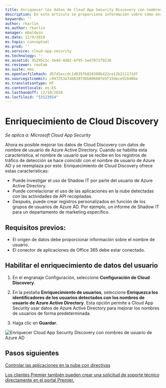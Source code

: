 ```yaml
---
title: Enriquecer los datos de Cloud App Security Discovery con nombres de usuario de Azure AD | Microsoft Docs
description: En este artículo se proporciona información sobre cómo enriquecer los datos de Cloud App Security Discovery con nombres de usuario de Azure AD.
keywords: ''
author: rkarlin
ms.author: rkarlin
manager: mbaldwin
ms.date: 12/9/2018
ms.topic: conceptual
ms.prod: ''
ms.service: cloud-app-security
ms.technology: ''
ms.assetid: 45295c2c-3e4d-4482-bf95-2e47072f9236
ms.reviewer: reutam
ms.suite: ems
ms.openlocfilehash: d57d1eccdc1d835fb828388b422ce12b211172df
ms.sourcegitcommit: c497253a7ab63973bb806607e5f15dece91640be
ms.translationtype: HT
ms.contentlocale: es-ES
ms.lasthandoff: 12/10/2018
ms.locfileid: "53123914"
---
```

# <a name="cloud-discovery-enrichment"></a>Enriquecimiento de Cloud Discovery

*Se aplica a: Microsoft Cloud App Security*

Ahora es posible mejorar los datos de Cloud Discovery con datos de nombre de usuario de Azure Active Directory. Cuando se habilita esta característica, el nombre de usuario que se recibe en los registros de tráfico de detección se hace coincidir con el nombre de usuario de Azure AD y se reemplaza por este. Enriquecimiento de Cloud Discovery ofrece estas características:
- Puede investigar el uso de Shadow IT por parte del usuario de Azure Active Directory.
- Puede correlacionar el uso de las aplicaciones en la nube detectadas con las actividades de API recopiladas.
- Después, puede crear registros personalizados en función de los grupos de usuarios de Azure AD. Por ejemplo, un informe de Shadow IT para un departamento de marketing específico.


## <a name="prerequisites"></a>Requisitos previos:
- El origen de datos debe proporcionar información sobre el nombre de usuario.
- El conector de aplicaciones de Office 365 debe estar conectado.

## <a name="enabling-user-data-enrichment"></a>Habilitar el enriquecimiento de datos del usuario 
    
1. En el engranaje Configuración, seleccione **Configuración de Cloud Discovery**.
     
2. En la pestaña **Enriquecimiento de usuarios**, seleccione **Enriquezca los identificadores de los usuarios detectados con los nombres de usuario de Azure Active Directory**. Esta opción permite a Cloud App Security usar datos de Azure Active Directory para mejorar los nombres de usuarios de forma predeterminada.

3. Haga clic en **Guardar**.
 
![Enriquecer Cloud App Security Discovery con nombres de usuario de Azure AD](./media/discovery-enrichment.png)
  

  
      
## <a name="next-steps"></a>Pasos siguientes
  
[Controlar las aplicaciones en la nube con directivas](control-cloud-apps-with-policies.md)   

[Los clientes Premier también pueden crear una solicitud de soporte técnico directamente en el portal Premier.](https://premier.microsoft.com/)  
    
      
  